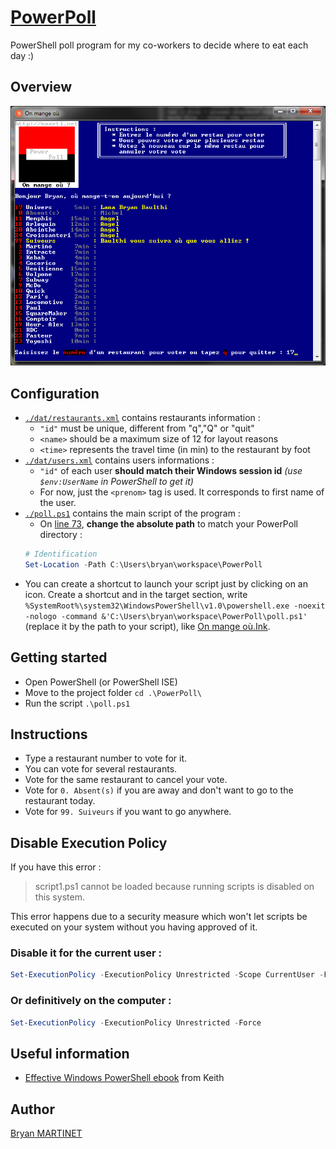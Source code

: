 # [PowerPoll](https://github.com/Maarti/PowerPoll)
PowerShell poll program for my co-workers to decide where to eat each day :)

## Overview
![Program Overview](doc/overview.png)


## Configuration
* [`./dat/restaurants.xml`](dat/restaurants.xml) contains restaurants information :
  * `"id"` must be unique, different from "q","Q" or "quit"
  * `<name>` should be a maximum size of 12 for layout reasons
  * `<time>` represents the travel time (in min) to the restaurant by foot
* [`./dat/users.xml`](dat/users.xml) contains users informations :
  * `"id"` of each user **should match their Windows session id** *(use `$env:UserName` in PowerShell to get it)*
  * For now, just the `<prenom>` tag is used. It corresponds to first name of the user.
* [`./poll.ps1`](poll.ps1) contains the main script of the program :
  * On [line 73](poll.ps1#L72-L73), **change the absolute path** to match your PowerPoll directory :
  ```powershell
  # Identification
  Set-Location -Path C:\Users\bryan\workspace\PowerPoll
  ```
* You can create a shortcut to launch your script just by clicking on an icon. Create a shortcut and in the target section, write `%SystemRoot%\system32\WindowsPowerShell\v1.0\powershell.exe -noexit -nologo -command &'C:\Users\bryan\workspace\PowerPoll\poll.ps1'` (replace it by the path to your script), like [On mange où.Ink](On%20mange%20où.lnk). 

## Getting started
* Open PowerShell (or PowerShell ISE)
* Move to the project folder `cd .\PowerPoll\`
* Run the script `.\poll.ps1`


## Instructions
* Type a restaurant number to vote for it.
* You can vote for several restaurants.
* Vote for the same restaurant to cancel your vote.
* Vote for `0. Absent(s)` if you are away and don't want to go to the restaurant today.
* Vote for `99. Suiveurs` if you want to go anywhere.


## Disable Execution Policy
If you have this error :
> script1.ps1 cannot be loaded because running scripts is disabled on this system.

This error happens due to a security measure which won't let scripts be executed on your system without you having approved of it.

### Disable it for the current user :
```powershell
Set-ExecutionPolicy -ExecutionPolicy Unrestricted -Scope CurrentUser -Force
```

### Or definitively on the computer :
```powershell
Set-ExecutionPolicy -ExecutionPolicy Unrestricted -Force
```

## Useful information
* [Effective Windows PowerShell ebook](https://rkeithhill.wordpress.com/2009/03/08/effective-windows-powershell-the-free-ebook/) from Keith 


## Author
[Bryan MARTINET](https://maarti.net)
